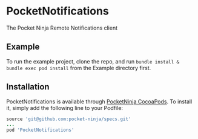 # PocketNotifications

The Pocket Ninja Remote Notifications client

## Example

To run the example project, clone the repo, and run `bundle install & bundle exec pod install` from the Example directory first.

## Installation

PocketNotifications is available through [PocketNinja CocoaPods](https://github.com/pocket-ninja/specs). To install
it, simply add the following line to your Podfile:

```ruby
source 'git@github.com:pocket-ninja/specs.git'
...
pod 'PocketNotifications'
```
